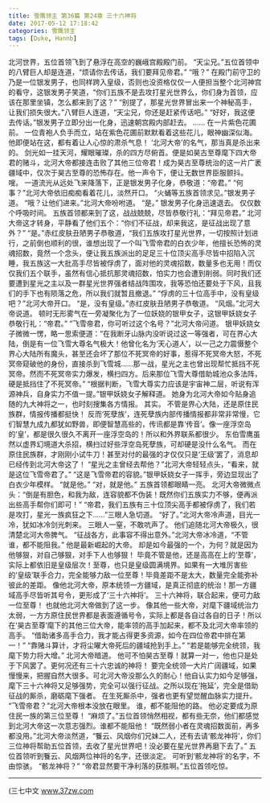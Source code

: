 ```yaml
---
title: 雪鹰领主 第36篇 第24章 三十六神将
date: 2017-05-12 17:18:42
categories: 雪鹰领主
tags: [Duke, Hannb]
---
```


北河世界，五位首领飞到了悬浮在高空的巍峨宫殿殿门前。
“天尘兄。”五位首领中的八臂巨人却是连道，“烦请你去传话，我们要拜见帝君。”
“哦？”
在殿门前守卫的乃是一位银发男子，也同样跨入皇级，否则也没资格仅仅一人便担当整个北河神宫的看守，这银发男子笑道，“你们五族不是去攻打星光世界么，你们身为首领，应该在那里坐镇，怎么都来到了这？”
“别提了，那星光世界冒出来一个神秘高手，让我们损失很大。”八臂巨人连道，“天尘兄，你还是赶紧传话吧。”
“好好，我这便去传话。”银发男子立即分出一化身，迅速朝宫殿内部赶去。
……
在一片紫色花圃前。
一位青袍人负手而立，站在紫色花圃前默默看着这些花儿，眼神幽深似海。他即便站在这，都有着让人心惊的肃杀气息！
‘北河大帝’的名气，那当真是杀出来的。
剑光如一挂天河，耀眼璀璨，杀的四方尽俯首。便是如昊古至尊麾下四大帝君的赌斗，北河大帝都接连击败了其他三位帝君！成为昊古至尊统治的这一片广袤疆域中，仅次于昊古至尊的恐怖存在。他一声令下，便让无数世界臣服颤抖。
嗖。
一道流光从远处飞来降落下，正是银发男子化身，恭敬道：“帝君。”
“何事？”北河大帝依旧痴痴看着花儿，淡然开口。
“火蛹等五族首领求见。”银发男子道。
“哦？让他们进来。”北河大帝吩咐道。
“是。”
银发男子化身迅速退去。
仅仅数个呼吸时间。
五族首领都来到了这，战战兢兢，尽皆恭敬行礼：“拜见帝君。”
北河大帝这才转身，平静看了他们五个：“你们不征战，却来我这，是征战出现了意外？”
“是。”赤红皮肤丑陋男子恭敬道，“我们五族攻打星光世界，一切按照计划进行，之前倒也顺利的很，谁想出现了一个叫飞雪帝君的白衣少年，他擅长恐怖的灵魂招数，竟然一个念头，便让我五族派出的足足三十位顶尖高手尽皆中招陷入沉睡，我五族这一大批高手尽皆被俘虏了，面对他的灵魂招数，数量多也无用！而仅仅我们五个联手，虽然有信心抵抗那灵魂招数，怕实力也会遭到削弱。同时我们还要遭到星光之主以及一群星光世界强者结战阵围攻，我等恐怕还要处于下风，且我们的手下也有陨落之危，所以我们就暂且撤退。”
“俘虏的三十位高手中，没有皇级吧？”北河大帝开口。
“是，没有皇级。”赤红皮肤丑陋男子恭敬道。
“风烟。”北河大帝说道。
顿时无形雾气在一旁凝聚化为了一位妖娆的银甲女子，这银甲妖娆女子恭敬行礼：“帝君。”
“飞雪帝君，你可听过这个名号？”北河大帝问道。
银甲妖娆女子微微一愣，略一思索便道：“在我断牙山脉内没听说过这一等强者，可在界心大陆，倒是有一位飞雪大尊名气极大！他曾化名为‘天心道人’，以一己之力震慑整个界心大陆所有魔头，甚至还会坏了那位不死冥帝的好事，惹得不死冥帝大怒，不死冥帝窥破他的身份，直接杀到飞雪城……那一战，星光之主也曾出现帮忙抵挡不死冥帝。然而不死冥帝实力爆发，横扫四方。后来那位飞雪大尊借助城池众多法阵，硬是抵挡住了不死冥帝。”
“根据判断，飞雪大尊实力应该是宇宙神二层，听说有浑源神兵，自身实力不值一提。”银甲妖娆女子解释道。
她身为北河大帝如今贴身追随的九大神将之一，也时刻搜集各方情报。
其实。
不管是界心大陆，还是原住民族群，情报传播都挺快！
反而‘死孽族’，连死孽族内部传播情报都非常非常慢，它们智慧九成九都犹如野兽，即便智慧高些的，传讯都是靠‘传音’。像一座浮空岛的‘皇’，都是很久很久不离开一座浮空岛的！所以和外界联系都很少。
东伯雪鹰虽然以虚界幻境道大杀招，横扫过好些浮空岛死孽族，可却硬是没什么名气。
而在原住民族群，才刚刚小试牛刀！甚至对付的最强的才仅仅只是‘王级’罢了，消息却已经传到北河大帝这了！
“星光之主曾经去帮他？”北河大帝轻轻点头，“看来，就是这位飞雪帝君了。”
“这是飞雪帝君的容貌。”银甲妖娆女子一挥手，旁边显现出了白衣少年模样。
“就是他。”
“对，就是他。”
五族首领都眼睛一亮。
北河大帝微微点头：“倒是有胆色，和我为敌，连容貌都不伪装！既然你们五族实力不够，便再派出些高手帮你们即可！”
“帝君，我们五族有三十位顶尖高手都被俘虏了，我们若是攻打，星光一族疯狂之下……”三眼人急切道。
“好了。”北河大帝冷声道，目光一冷，犹如冰冷剑光刺来。
三眼人一窒，不敢吭声了。
他们追随北河大帝极久，很清楚北河大帝脾气。
“征战各方，此事容不得出意外。”北河大帝冰冷道，“不管谁，都不能阻我。”
他是最新崛起的大帝。
却是如今最强的一个，为何？就是因为他够狠，对自己够狠，对手下人也够狠！
毕竟不管是他，还是高高在上的‘至尊’，实际上都依旧是皇级层次！至尊，也只是皇级圆满境界。如果有一大堆厉害些的‘皇级’联手合力，完全能够力敌一位至尊！毕竟差距不是太大，数量完全能弥补彼此的差距。
像他北河大帝，原本统领一方疆域，是真正彻底的统治！那一方疆域高手尽皆听其号令，更形成了‘三十六神将’。
三十六神将，联合起来，便可力敌一位至尊！
也就他北河大帝做到了这一步。
像其他一些大帝，对麾下疆域统治力太弱，一方方原住民世界都是表面遵循号令，实际上都是各自过各自的日子！所以在‘昊古至尊’麾下的其他三位大帝，能率领的高手加起来，都不及北河大帝率领的高手。
“借助诸多高手合力，我才能占得更多资源，如今在四位帝君中排在第一！”
“靠赌斗算计，才将尘曜大帝死后的疆域抢到手上。”
“若是能够完全统领，我麾下势力将大增。”
北河大帝暗道。
他可不怕昊古至尊！就算一对一，他也只是处于下风罢了。更何况还有三十六忠诚的神将！
要完全统领一大片广阔疆域，如果慢慢来，把握自然大很多。可北河大帝没那么久的耐心！他自认实力如今足够强，麾下三十六神将又足够强势，完全可以强行征战。之所以现在‘拖延’，完全是借助征战的厮杀，磨砺麾下强者。
在生死厮杀中，强者也更有望觉醒血脉实力提升。
“飞雪帝君？”北河大帝根本没放在眼里。
谁，都不能阻他的路。
他必定要成为原住民一族的第三位至尊！
“麻烦了。”五位首领悄然相视，都有些无奈，他们都感觉到北河大帝这一次意志强烈。谁都不能阻他！
“既然弱小者在灵魂招数面前，再多都没用。”北河大帝淡然道，“餮云、风烟你们兄妹二人，还有去请‘骸龙神将’，你们三位神将帮助五位首领，去收了星光世界吧！没必要在星光世界再磨下去了。”
五位首领听到餮云、风烟两位神将的名字，还很淡定。
可听到‘骸龙神将’的名字，不由惊骇。
“骸龙神将？”
“帝君显然要干净利落的获胜啊。”五位首领吃惊。
******
(三七中文 www.37zw.com
